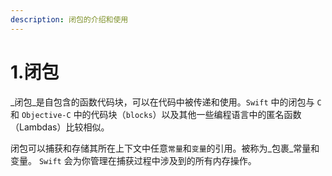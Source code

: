 ```yaml
---
description: 闭包的介绍和使用
---
```


# 1.闭包

_闭包_是自包含的函数代码块，可以在代码中被传递和使用。`Swift` 中的闭包与 `C` 和 `Objective-C` 中的代码块（`blocks`）以及其他一些编程语言中的匿名函数（Lambdas）比较相似。

闭包可以捕获和存储其所在上下文中任意`常量`和`变量`的引用。被称为_包裹_常量和变量。 `Swift` 会为你管理在捕获过程中涉及到的所有内存操作。

